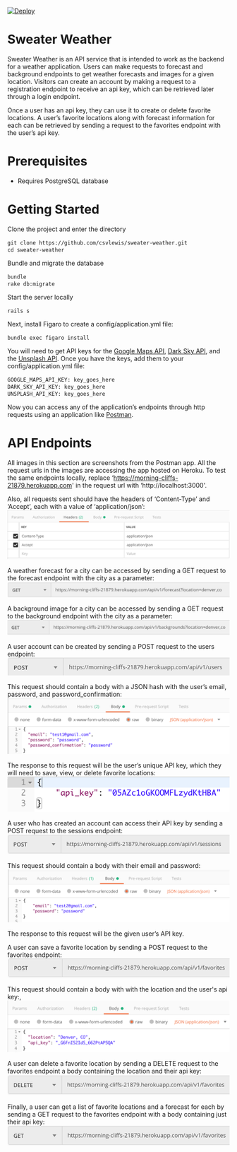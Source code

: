 [![Deploy](https://www.herokucdn.com/deploy/button.svg)](https://heroku.com/deploy)

# Sweater Weather

Sweater Weather is an API service that is intended to work as the backend for a weather application. Users can make requests to forecast and background endpoints to get weather forecasts and images for a given location. Visitors can create an account by making a request to a registration endpoint to receive an api key, which can be retrieved later through a login endpoint. 

Once a user has an api key, they can use it to create or delete favorite locations. A user’s favorite locations along with forecast information for each can be retrieved by sending a request to the favorites endpoint with the user’s api key.

# Prerequisites

- Requires PostgreSQL database

# Getting Started


Clone the project and enter the directory

    git clone https://github.com/csvlewis/sweater-weather.git
    cd sweater-weather

Bundle and migrate the database

    bundle
    rake db:migrate

Start the server locally

    rails s

Next, install Figaro to create a config/application.yml file:

    bundle exec figaro install

You will need to get API keys for the [Google Maps API](https://developers.google.com/maps/documentation/geocoding/get-api-key), [Dark Sky API](https://darksky.net/dev/register), and the [Unsplash API](https://unsplash.com/developers). Once you have the keys, add them to your config/application.yml file:

    GOOGLE_MAPS_API_KEY: key_goes_here
    DARK_SKY_API_KEY: key_goes_here
    UNSPLASH_API_KEY: key_goes_here

Now you can access any of the application’s endpoints through http requests using an application like [Postman](https://www.getpostman.com/).

# API Endpoints

All images in this section are screenshots from the Postman app.
All the request urls in the images are accessing the app hosted on Heroku. To test the same endpoints locally, replace ‘https://morning-cliffs-21879.herokuapp.com' in the request url with ‘http://localhost:3000'.

Also, all requests sent should have the headers of ‘Content-Type’ and ‘Accept’, each with a value of ‘application/json’: ![Default Headers](/images/general_headers.png?raw=true)

A weather forecast for a city can be accessed by sending a GET request to the forecast endpoint with the city as a parameter: ![Forecast Request](/images/forecast_request.png?raw=true)

A background image for a city can be accessed by sending a GET request to the background endpoint with the city as a parameter: ![Background Request](/images/background_request.png?raw=true)

A user account can be created by sending a POST request to the users endpoint: ![Register User](/images/register_user_request.png?raw=true)
 
This request should contain a body with a JSON hash with the user’s email, password, and password_confirmation: ![Register User Body](/images/register_user_request_headers.png?raw=true)

The response to this request will be the user’s unique API key, which they will need to save, view, or delete favorite locations: ![Register User Response](/images/register_user_request_response.png?raw=true)

A user who has created an account can access their API key by sending a POST request to the sessions endpoint: ![Login User](/images/login_user_request.png?raw=true)

This request should contain a body with their email and password: ![Login User Body](/images/login_user_request_headers.png?raw=true)

The response to this request will be the given user’s API key.

A user can save a favorite location by sending a POST request to the favorites endpoint: ![Create Favorite Request](/images/create_favorite_request.png?raw=true)

This request should contain a body with with the location and the user's api key:,![Create Favorite Request Body](/images/create_favorite_request_headers.png?raw=true)

A user can delete a favorite location by sending a DELETE request to the favorites endpoint  a body containing the location and their api key: ![Delete Favorite Request](/images/delete_favorite_request.png?raw=true)

Finally, a user can get a list of favorite locations and a forecast for each by sending a GET request to the favorites endpoint with a body containing just their api key: ![List Favorites Request](/images/list_favorites_request.png?raw=true)


